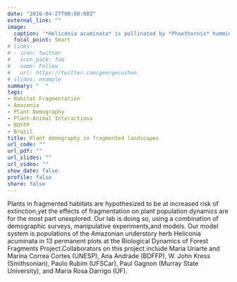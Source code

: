 ```yaml
---
date: "2016-04-27T00:00:00Z"
external_link: ""
image:
  caption: '*Heliconia acuminata* is pollinated by *Phaethornis* hummingbirds. (Photo: EM Bruna)'
  focal_point: Smart
# links:
# - icon: twitter
#   icon_pack: fab
#   name: Follow
#   url: https://twitter.com/georgecushen
# slides: example
summary: "  "
tags:
- Habitat Fragmentation
- Amazonia
- Plant Demography
- Plant-Animal Interactions
- BDFFP
- Brazil
title: Plant demography in fragmented landscapes
url_code: ""
url_pdf: ""
url_slides: ""
url_video: ""
show_date: false
profile: false
share: false
---
```

Plants in fragmented habitats are hypothesized to be at increased risk of extinction,yet the effects of fragmentation on plant population dynamics are for the most part unexplored. Our lab is doing so, using a combination of demographic surveys, manipulative experiments,and models. Our model system is populations of the Amazonian understory herb Heliconia acuminata in 13 permanent plots at the Biological Dynamics of Forest Fragments Project.Collaborators on this project include Maria Uriarte  and Marina Correa Cortes (UNESP), Ana Andrade (BDFFP), W. John Kress (Smithsonian), Paulo Rubim (UFSCar), Paul Gagnon (Murray State University), and Maria Rosa Darrigo (UF).
